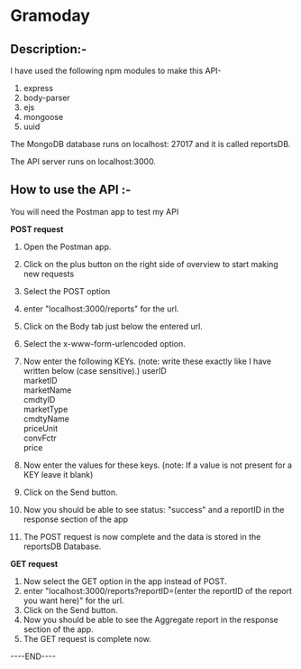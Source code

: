 # Gramoday

## Description:-

I have used the following npm modules to make this API-
1. express
2. body-parser
3. ejs
4. mongoose
5. uuid

The MongoDB database runs on localhost: 27017 and it is called reportsDB.

The API server runs on localhost:3000.

## How to use the API :-

You will need the Postman app to test my API

**POST request**

1. Open the Postman app.
2. Click on the plus button on the right side of overview to start making new requests
3. Select the POST option
4. enter "localhost:3000/reports" for the url.
5. Click on the Body tab just below the entered url.
6. Select the x-www-form-urlencoded option.
7. Now enter the following KEYs. (note: write these exactly like I have written below (case sensitive).)
   userID<br/>
   marketID<br/>
   marketName<br/>
   cmdtyID<br/>
   marketType<br/>
   cmdtyName<br/>
   priceUnit<br/>
   convFctr<br/>
   price<br/>

8. Now enter the values for these keys. (note: If a value is not present for a KEY leave it blank)
9. Click on the Send button.
10. Now you should be able to see status: "success" and a reportID in the response section of the app
11. The POST request is now complete and the data is stored in the reportsDB Database.

**GET request**

1. Now select the GET option in the app instead of POST.
2. enter "localhost:3000/reports?reportID=(enter the reportID of the report you want here)" for the url.
3. Click on the Send button.
4. Now you should be able to see the Aggregate report in the response section of the app.
5. The GET request is complete now.

----END----
